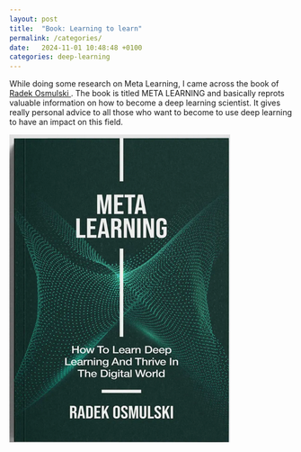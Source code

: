 ```yaml
---
layout: post
title:  "Book: Learning to learn"
permalink: /categories/
date:   2024-11-01 10:48:48 +0100
categories: deep-learning
---
```

While doing some research on Meta Learning, I came across the book of <a href="{https://radekosmulski.com/}}"> Radek Osmulski </a>.
The book is titled META LEARNING and basically reprots valuable information on how to become a deep learning scientist. 
It gives really personal advice to all those who want to become to use deep learning to have an impact on this field.

![META Learning Book](/assets/img/meta-learning-book.png)

